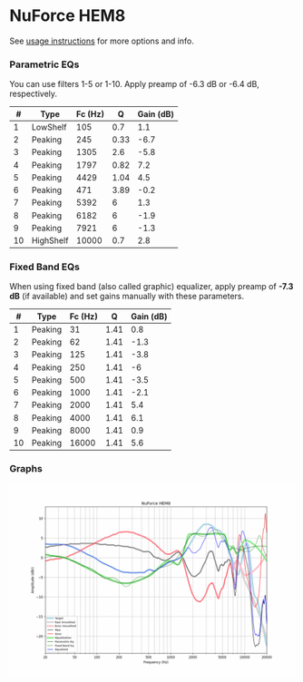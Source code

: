 # NuForce HEM8
See [usage instructions](https://github.com/jaakkopasanen/AutoEq#usage) for more options and info.

### Parametric EQs
You can use filters 1-5 or 1-10. Apply preamp of -6.3 dB or -6.4 dB, respectively.

|   # | Type      |   Fc (Hz) |    Q |   Gain (dB) |
|-----|-----------|-----------|------|-------------|
|   1 | LowShelf  |       105 | 0.7  |         1.1 |
|   2 | Peaking   |       245 | 0.33 |        -6.7 |
|   3 | Peaking   |      1305 | 2.6  |        -5.8 |
|   4 | Peaking   |      1797 | 0.82 |         7.2 |
|   5 | Peaking   |      4429 | 1.04 |         4.5 |
|   6 | Peaking   |       471 | 3.89 |        -0.2 |
|   7 | Peaking   |      5392 | 6    |         1.3 |
|   8 | Peaking   |      6182 | 6    |        -1.9 |
|   9 | Peaking   |      7921 | 6    |        -1.3 |
|  10 | HighShelf |     10000 | 0.7  |         2.8 |

### Fixed Band EQs
When using fixed band (also called graphic) equalizer, apply preamp of **-7.3 dB** (if available) and set gains manually with these parameters.

|   # | Type    |   Fc (Hz) |    Q |   Gain (dB) |
|-----|---------|-----------|------|-------------|
|   1 | Peaking |        31 | 1.41 |         0.8 |
|   2 | Peaking |        62 | 1.41 |        -1.3 |
|   3 | Peaking |       125 | 1.41 |        -3.8 |
|   4 | Peaking |       250 | 1.41 |        -6   |
|   5 | Peaking |       500 | 1.41 |        -3.5 |
|   6 | Peaking |      1000 | 1.41 |        -2.1 |
|   7 | Peaking |      2000 | 1.41 |         5.4 |
|   8 | Peaking |      4000 | 1.41 |         6.1 |
|   9 | Peaking |      8000 | 1.41 |         0.9 |
|  10 | Peaking |     16000 | 1.41 |         5.6 |

### Graphs
![](./NuForce%20HEM8.png)
